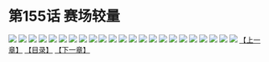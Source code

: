 # 第155话 赛场较量
![](https://s1.baozimh.com/scomic/sanyanxiaotianlu-samanhua/0/154-p7tb/1.jpg)
![](https://s1.baozimh.com/scomic/sanyanxiaotianlu-samanhua/0/154-p7tb/2.jpg)
![](https://s1.baozimh.com/scomic/sanyanxiaotianlu-samanhua/0/154-p7tb/3.jpg)
![](https://s1.baozimh.com/scomic/sanyanxiaotianlu-samanhua/0/154-p7tb/4.jpg)
![](https://s1.baozimh.com/scomic/sanyanxiaotianlu-samanhua/0/154-p7tb/5.jpg)
![](https://s1.baozimh.com/scomic/sanyanxiaotianlu-samanhua/0/154-p7tb/6.jpg)
![](https://s1.baozimh.com/scomic/sanyanxiaotianlu-samanhua/0/154-p7tb/7.jpg)
![](https://s1.baozimh.com/scomic/sanyanxiaotianlu-samanhua/0/154-p7tb/8.jpg)
![](https://s1.baozimh.com/scomic/sanyanxiaotianlu-samanhua/0/154-p7tb/9.jpg)
![](https://s1.baozimh.com/scomic/sanyanxiaotianlu-samanhua/0/154-p7tb/10.jpg)
![](https://s1.baozimh.com/scomic/sanyanxiaotianlu-samanhua/0/154-p7tb/11.jpg)
![](https://s1.baozimh.com/scomic/sanyanxiaotianlu-samanhua/0/154-p7tb/12.jpg)
![](https://s1.baozimh.com/scomic/sanyanxiaotianlu-samanhua/0/154-p7tb/13.jpg)
![](https://s1.baozimh.com/scomic/sanyanxiaotianlu-samanhua/0/154-p7tb/14.jpg)
![](https://s1.baozimh.com/scomic/sanyanxiaotianlu-samanhua/0/154-p7tb/15.jpg)
![](https://s1.baozimh.com/scomic/sanyanxiaotianlu-samanhua/0/154-p7tb/16.jpg)
![](https://s1.baozimh.com/scomic/sanyanxiaotianlu-samanhua/0/154-p7tb/17.jpg)
![](https://s1.baozimh.com/scomic/sanyanxiaotianlu-samanhua/0/154-p7tb/18.jpg)
![](https://s1.baozimh.com/scomic/sanyanxiaotianlu-samanhua/0/154-p7tb/19.jpg)
![](https://s1.baozimh.com/scomic/sanyanxiaotianlu-samanhua/0/154-p7tb/20.jpg)
![](https://s1.baozimh.com/scomic/sanyanxiaotianlu-samanhua/0/154-p7tb/21.jpg)
![](https://s1.baozimh.com/scomic/sanyanxiaotianlu-samanhua/0/154-p7tb/22.jpg)
![](https://s1.baozimh.com/scomic/sanyanxiaotianlu-samanhua/0/154-p7tb/23.jpg)
[【上一章】](./154.md)
[【目录】](./README.md)
[【下一章】](./156.md)
